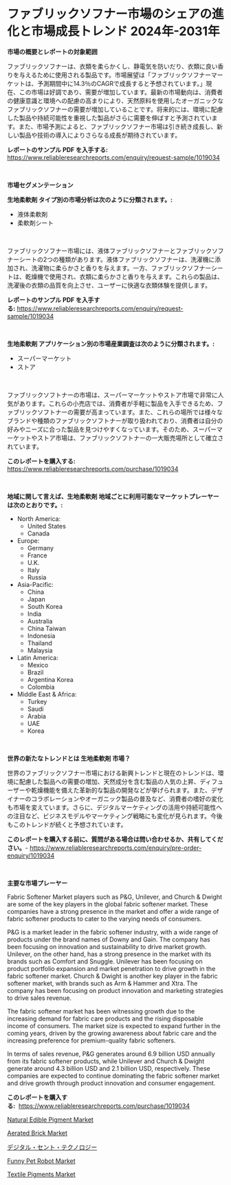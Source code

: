 <p><h1>ファブリックソフナー市場のシェアの進化と市場成長トレンド 2024年-2031年</h1></p><p><strong>市場の概要とレポートの対象範囲</strong></p>
<p><p>ファブリックソフナーは、衣類を柔らかくし、静電気を防いだり、衣類に良い香りを与えるために使用される製品です。市場展望は「ファブリックソフナーマーケットは、予測期間中に14.3％のCAGRで成長すると予想されています。」現在、この市場は好調であり、需要が増加しています。最新の市場動向は、消費者の健康意識と環境への配慮の高まりにより、天然原料を使用したオーガニックなファブリックソフナーの需要が増加していることです。将来的には、環境に配慮した製品や持続可能性を重視した製品がさらに需要を伸ばすと予測されています。また、市場予測によると、ファブリックソフナー市場は引き続き成長し、新しい製品や技術の導入によりさらなる成長が期待されています。</p></p>
<p><strong>レポートのサンプル PDF を入手する:</strong> <a href="https://www.reliableresearchreports.com/enquiry/request-sample/1019034">https://www.reliableresearchreports.com/enquiry/request-sample/1019034</a></p>
<p>&nbsp;</p>
<p><strong>市場セグメンテーション</strong></p>
<p><strong>生地柔軟剤 タイプ別の市場分析は次のように分類されます。:</strong></p>
<p><ul><li>液体柔軟剤</li><li>柔軟剤シート</li></ul></p>
<p>&nbsp;</p>
<p><p>ファブリックソフナー市場には、液体ファブリックソフナーとファブリックソフナーシートの2つの種類があります。液体ファブリックソフナーは、洗濯機に添加され、洗濯物に柔らかさと香りを与えます。一方、ファブリックソフナーシートは、乾燥機で使用され、衣類に柔らかさと香りを与えます。これらの製品は、洗濯後の衣類の品質を向上させ、ユーザーに快適な衣類体験を提供します。</p></p>
<p><strong>レポートのサンプル PDF を入手する:</strong>&nbsp;<a href="https://www.reliableresearchreports.com/enquiry/request-sample/1019034">https://www.reliableresearchreports.com/enquiry/request-sample/1019034</a></p>
<p>&nbsp;</p>
<p><strong> 生地柔軟剤 アプリケーション別の市場産業調査は次のように分類されます。:</strong></p>
<p><ul><li>スーパーマーケット</li><li>ストア</li></ul></p>
<p>&nbsp;</p>
<p><p>ファブリックソフトナーの市場は、スーパーマーケットやストア市場で非常に人気があります。これらの小売店では、消費者が手軽に製品を入手できるため、ファブリックソフトナーの需要が高まっています。また、これらの場所では様々なブランドや種類のファブリックソフトナーが取り扱われており、消費者は自分の好みやニーズに合った製品を見つけやすくなっています。そのため、スーパーマーケットやストア市場は、ファブリックソフトナーの一大販売場所として確立されています。</p></p>
<p><strong>このレポートを購入する:</strong>&nbsp; <a href="https://www.reliableresearchreports.com/purchase/1019034">https://www.reliableresearchreports.com/purchase/1019034</a></p>
<p>&nbsp;</p>
<p><strong>地域に関して言えば、生地柔軟剤 地域ごとに利用可能なマーケットプレーヤーは次のとおりです。:</strong></p>
<p><ul>
    <li>
        North America:
        <ul>
            <li>United States</li>
            <li>Canada</li>
        </ul>
    </li>
    <li>
        Europe:
        <ul>
            <li>Germany</li>
            <li>France</li>
            <li>U.K.</li>
            <li>Italy</li>
            <li>Russia</li>
        </ul>
    </li>
    <li>
        Asia-Pacific:
        <ul>
            <li>China</li>
            <li>Japan</li>
            <li>South Korea</li>
            <li>India</li>
            <li>Australia</li>
            <li>China Taiwan</li>
            <li>Indonesia</li>
            <li>Thailand</li>
            <li>Malaysia</li>
        </ul>
    </li>
    <li>
        Latin America:
        <ul>
            <li>Mexico</li>
            <li>Brazil</li>
            <li>Argentina Korea</li>
            <li>Colombia</li>
        </ul>
    </li>
    <li>
        Middle East & Africa:
        <ul>
            <li>Turkey</li>
            <li>Saudi</li>
            <li>Arabia</li>
            <li>UAE</li>
            <li>Korea</li>
        </ul>
    </li>
    </ul></p>
<p>&nbsp;</p>
<p><strong>世界の新たなトレンドとは 生地柔軟剤 市場？</strong></p>
<p><p>世界のファブリックソフナー市場における新興トレンドと現在のトレンドは、環境に配慮した製品への需要の増加、天然成分を含む製品の人気の上昇、ディフューザーや乾燥機能を備えた革新的な製品の開発などが挙げられます。また、デザイナーのコラボレーションやオーガニック製品の普及など、消費者の嗜好の変化も市場を変えています。さらに、デジタルマーケティングの活用や持続可能性への注目など、ビジネスモデルやマーケティング戦略にも変化が見られます。今後もこのトレンドが続くと予想されています。</p></p>
<p><strong>このレポートを購入する前に、質問がある場合は問い合わせるか、共有してください。</strong>- <a href="https://www.reliableresearchreports.com/enquiry/pre-order-enquiry/1019034">https://www.reliableresearchreports.com/enquiry/pre-order-enquiry/1019034</a></p>
<p>&nbsp;</p>
<p><strong>主要な市場プレーヤー</strong></p>
<p><p>Fabric Softener Market players such as P&G, Unilever, and Church & Dwight are some of the key players in the global fabric softener market. These companies have a strong presence in the market and offer a wide range of fabric softener products to cater to the varying needs of consumers.</p><p>P&G is a market leader in the fabric softener industry, with a wide range of products under the brand names of Downy and Gain. The company has been focusing on innovation and sustainability to drive market growth. Unilever, on the other hand, has a strong presence in the market with its brands such as Comfort and Snuggle. Unilever has been focusing on product portfolio expansion and market penetration to drive growth in the fabric softener market. Church & Dwight is another key player in the fabric softener market, with brands such as Arm & Hammer and Xtra. The company has been focusing on product innovation and marketing strategies to drive sales revenue.</p><p>The fabric softener market has been witnessing growth due to the increasing demand for fabric care products and the rising disposable income of consumers. The market size is expected to expand further in the coming years, driven by the growing awareness about fabric care and the increasing preference for premium-quality fabric softeners.</p><p>In terms of sales revenue, P&G generates around 6.9 billion USD annually from its fabric softener products, while Unilever and Church & Dwight generate around 4.3 billion USD and 2.1 billion USD, respectively. These companies are expected to continue dominating the fabric softener market and drive growth through product innovation and consumer engagement.</p></p>
<p><strong>このレポートを購入する:</strong>&nbsp;&nbsp;<a href="https://www.reliableresearchreports.com/purchase/1019034">https://www.reliableresearchreports.com/purchase/1019034</a></p>
<p><p><a href="https://three-jumbo-f6d.notion.site/Natural-Edible-Pigment-Market-Furnish-Information-about-Market-Size-Market-Share-Market-Dynamics--72e75600558c48fa8b48acb16ab27e43">Natural Edible Pigment Market</a></p><p><a href="https://github.com/NorbertYates/Market-Research-Report-List-3/blob/main/aerated-brick-market.md">Aerated Brick Market</a></p><p><a href="https://github.com/bevdtkn4419963/Market-Research-Report-List-1/blob/main/5725443189816.md">デジタル・セント・テクノロジー</a></p><p><a href="https://issuu.com/reportprime-2/docs/funny-pet-robot-market-size-2030.pptx">Funny Pet Robot Market</a></p><p><a href="https://github.com/prosalinda88/Market-Research-Report-List-3/blob/main/textile-pigments-market.md">Textile Pigments Market</a></p></p>